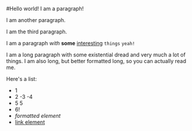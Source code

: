 #Hello world!
I am a paragraph!

I am another paragraph.

I am the third paragraph.

I am a paragraph *with* **some** [interesting](https://google.com) `things` `yeah!`

I am a long
paragraph with some existential dread
and very much a lot of things.
I am also long, but better formatted long,
so you can actually read me.

Here's a list:

- 1
- 2
-3
-4
- 5 5
- 6!
- *formatted element*
- [link element](http://heck.com)